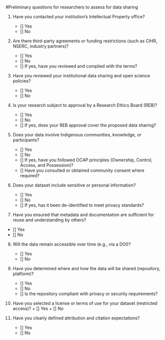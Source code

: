 #Preliminary questions for researchers to assess for data sharing 

1. Have you contacted your institution’s Intellectual Property office?
   + [] Yes
   + [] No
  
2. Are there third-party agreements or funding restrictions (such as CIHR, NSERC, industry partners)?
   + [] Yes
   + [] No
   + [] If yes, have you reviewed and complied with the terms?

3. Have you reviewed your institutional data sharing and open science policies?
   + [] Yes
   + [] No

4. Is your research subject to approval by a Research Ethics Board (REB)?
   + [] Yes
   + [] No
   + [] If yes, does your REB approval cover the proposed data sharing?

5. Does your data involve Indigenous communities, knowledge, or participants?
   + [] Yes
   + [] No
   + [] If yes, have you followed OCAP principles (Ownership, Control, Access, and Possession)?
   + [] Have you consulted or obtained community consent where required?

6. Does your dataset include sensitive or personal information?
   + [] Yes
   + [] No
   + [] If yes, has it been de-identified to meet privacy standards?
  
7.  Have you ensured that metadata and documentation are sufficient for reuse and understanding by others?
   + [] Yes
   + [] No

8. Will the data remain accessible over time (e.g., via a DOI)?
   + [] Yes
   + [] No

9. Have you determined where and how the data will be shared (repository, platform)?
    + [] Yes
    + [] No
    + [] Is the repository compliant with privacy or security requirements?  

10.  Have you selected a license or terms of use for your dataset (restricted access)?
    + [] Yes
    + [] No

12. Have you clearly defined attribution and citation expectations?
    + [] Yes
    + [] No 
     
    
